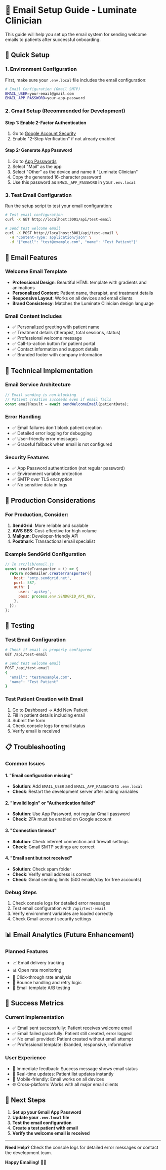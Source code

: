 # 📧 Email Setup Guide - Luminate Clinician

This guide will help you set up the email system for sending welcome emails to patients after successful onboarding.

## 🚀 Quick Setup

### 1. **Environment Configuration**

First, make sure your `.env.local` file includes the email configuration:

```bash
# Email Configuration (Gmail SMTP)
EMAIL_USER=your-email@gmail.com
EMAIL_APP_PASSWORD=your-app-password
```

### 2. **Gmail Setup (Recommended for Development)**

#### Step 1: Enable 2-Factor Authentication
1. Go to [Google Account Security](https://myaccount.google.com/security)
2. Enable "2-Step Verification" if not already enabled

#### Step 2: Generate App Password
1. Go to [App Passwords](https://myaccount.google.com/apppasswords)
2. Select "Mail" as the app
3. Select "Other" as the device and name it "Luminate Clinician"
4. Copy the generated 16-character password
5. Use this password as `EMAIL_APP_PASSWORD` in your `.env.local`

### 3. **Test Email Configuration**

Run the setup script to test your email configuration:

```bash
# Test email configuration
curl -X GET http://localhost:3001/api/test-email

# Send test welcome email
curl -X POST http://localhost:3001/api/test-email \
  -H "Content-Type: application/json" \
  -d '{"email": "test@example.com", "name": "Test Patient"}'
```

## 🎨 Email Features

### **Welcome Email Template**
- **Professional Design**: Beautiful HTML template with gradients and animations
- **Personalized Content**: Patient name, therapist, and treatment details
- **Responsive Layout**: Works on all devices and email clients
- **Brand Consistency**: Matches the Luminate Clinician design language

### **Email Content Includes**
- ✅ Personalized greeting with patient name
- ✅ Treatment details (therapist, total sessions, status)
- ✅ Professional welcome message
- ✅ Call-to-action button for patient portal
- ✅ Contact information and support details
- ✅ Branded footer with company information

## 🔧 Technical Implementation

### **Email Service Architecture**
```javascript
// Email sending is non-blocking
// Patient creation succeeds even if email fails
const emailResult = await sendWelcomeEmail(patientData);
```

### **Error Handling**
- ✅ Email failures don't block patient creation
- ✅ Detailed error logging for debugging
- ✅ User-friendly error messages
- ✅ Graceful fallback when email is not configured

### **Security Features**
- ✅ App Password authentication (not regular password)
- ✅ Environment variable protection
- ✅ SMTP over TLS encryption
- ✅ No sensitive data in logs

## 🚀 Production Considerations

### **For Production, Consider:**
1. **SendGrid**: More reliable and scalable
2. **AWS SES**: Cost-effective for high volume
3. **Mailgun**: Developer-friendly API
4. **Postmark**: Transactional email specialist

### **Example SendGrid Configuration**
```javascript
// In src/lib/email.js
const createTransporter = () => {
  return nodemailer.createTransporter({
    host: 'smtp.sendgrid.net',
    port: 587,
    auth: {
      user: 'apikey',
      pass: process.env.SENDGRID_API_KEY,
    },
  });
};
```

## 🧪 Testing

### **Test Email Configuration**
```bash
# Check if email is properly configured
GET /api/test-email

# Send test welcome email
POST /api/test-email
{
  "email": "test@example.com",
  "name": "Test Patient"
}
```

### **Test Patient Creation with Email**
1. Go to Dashboard → Add New Patient
2. Fill in patient details including email
3. Submit the form
4. Check console logs for email status
5. Verify email is received

## 📋 Troubleshooting

### **Common Issues**

#### 1. **"Email configuration missing"**
- **Solution**: Add `EMAIL_USER` and `EMAIL_APP_PASSWORD` to `.env.local`
- **Check**: Restart the development server after adding variables

#### 2. **"Invalid login" or "Authentication failed"**
- **Solution**: Use App Password, not regular Gmail password
- **Check**: 2FA must be enabled on Google account

#### 3. **"Connection timeout"**
- **Solution**: Check internet connection and firewall settings
- **Check**: Gmail SMTP settings are correct

#### 4. **"Email sent but not received"**
- **Solution**: Check spam folder
- **Check**: Verify email address is correct
- **Check**: Gmail sending limits (500 emails/day for free accounts)

### **Debug Steps**
1. Check console logs for detailed error messages
2. Test email configuration with `/api/test-email`
3. Verify environment variables are loaded correctly
4. Check Gmail account security settings

## 📊 Email Analytics (Future Enhancement)

### **Planned Features**
- 📈 Email delivery tracking
- 📊 Open rate monitoring
- 🔗 Click-through rate analysis
- 📧 Bounce handling and retry logic
- 📝 Email template A/B testing

## 🎯 Success Metrics

### **Current Implementation**
- ✅ Email sent successfully: Patient receives welcome email
- ✅ Email failed gracefully: Patient still created, error logged
- ✅ No email provided: Patient created without email attempt
- ✅ Professional template: Branded, responsive, informative

### **User Experience**
- 🎉 Immediate feedback: Success message shows email status
- 🔄 Real-time updates: Patient list updates instantly
- 📱 Mobile-friendly: Email works on all devices
- 🌐 Cross-platform: Works with all major email clients

## 🚀 Next Steps

1. **Set up your Gmail App Password**
2. **Update your `.env.local` file**
3. **Test the email configuration**
4. **Create a test patient with email**
5. **Verify the welcome email is received**

---

**Need Help?** Check the console logs for detailed error messages or contact the development team.

**Happy Emailing!** 📧✨
